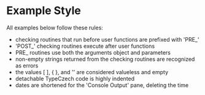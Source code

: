 # Example Style

All examples below follow these rules:
 - checking routines that run before user functions are prefixed with 'PRE_'
 - 'POST_' checking routines execute after user functions
 - PRE_ routines use both the arguments object and parameters
 - non-empty strings returned from the checking routines are recognized as errors
 - the values [ ], { }, and '' are considered valueless and empty
 - detachable TypeCzech code is highly indented 
 - dates are shortened for the 'Console Output' pane, deleting the time